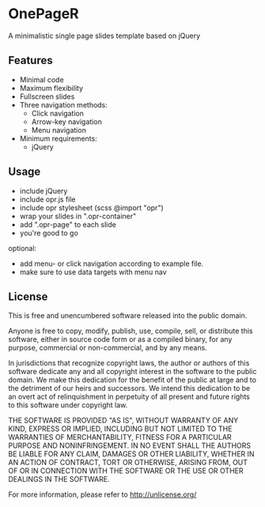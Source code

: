 # OnePageR

A minimalistic single page slides template based on jQuery


## Features

* Minimal code
* Maximum flexibility
* Fullscreen slides
* Three navigation methods:
    * Click navigation
    * Arrow-key navigation
    * Menu navigation
* Minimum requirements:
    * jQuery

## Usage

* include jQuery
* include opr.js file
* include opr stylesheet (scss @import "opr")
* wrap your slides in ".opr-container"
* add ".opr-page" to each slide
* you're good to go

optional:

* add menu- or click navigation according to example file.
* make sure to use data targets with menu nav

## License

This is free and unencumbered software released into the public domain.

Anyone is free to copy, modify, publish, use, compile, sell, or
distribute this software, either in source code form or as a compiled
binary, for any purpose, commercial or non-commercial, and by any
means.

In jurisdictions that recognize copyright laws, the author or authors
of this software dedicate any and all copyright interest in the
software to the public domain. We make this dedication for the benefit
of the public at large and to the detriment of our heirs and
successors. We intend this dedication to be an overt act of
relinquishment in perpetuity of all present and future rights to this
software under copyright law.

THE SOFTWARE IS PROVIDED "AS IS", WITHOUT WARRANTY OF ANY KIND,
EXPRESS OR IMPLIED, INCLUDING BUT NOT LIMITED TO THE WARRANTIES OF
MERCHANTABILITY, FITNESS FOR A PARTICULAR PURPOSE AND NONINFRINGEMENT.
IN NO EVENT SHALL THE AUTHORS BE LIABLE FOR ANY CLAIM, DAMAGES OR
OTHER LIABILITY, WHETHER IN AN ACTION OF CONTRACT, TORT OR OTHERWISE,
ARISING FROM, OUT OF OR IN CONNECTION WITH THE SOFTWARE OR THE USE OR
OTHER DEALINGS IN THE SOFTWARE.

For more information, please refer to <http://unlicense.org/>